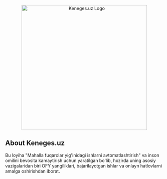 <p align="center"><a href="https://www.keneges.uz" target="_blank"><img src="https://keneges.urinboydev.uz/img/k-logo-full-4.png" width="400" alt="Keneges.uz Logo"></a></p>

## About Keneges.uz
Bu loyiha "Mahalla fuqarolar yig'inidagi ishlarni avtomatlashtirish" va inson omilini bevosita kamaytirish uchun yaratilgan bo'lib, hozirda uning asosiy vazigalaridan biri OFY yangiliklari, bajarilayotgan ishlar va onlayn hatlovlarni amalga oshirishdan iborat.